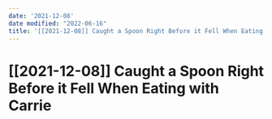 ```yaml
---
date: '2021-12-08'
date modified: "2022-06-16"
title: '[[2021-12-08]] Caught a Spoon Right Before it Fell When Eating with Carrie'
---
```


# [[2021-12-08]] Caught a Spoon Right Before it Fell When Eating with Carrie
